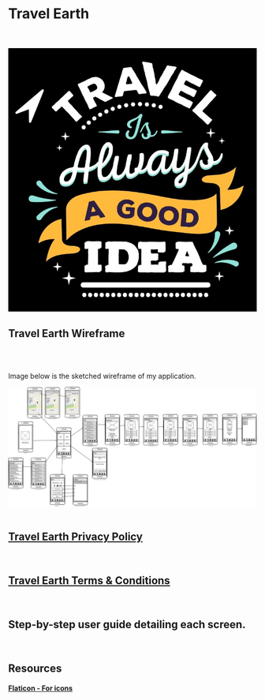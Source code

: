 <h1>Travel Earth</h1></br></br>
<img src="/images/Travel Earth.jpg" alt="Travel Earth Wireframe">
<h2>Travel Earth Wireframe</h2></br></br>
<p>Image below is the sketched wireframe of my application.</p>
<img src="/images/Travel Earth Wireframe.png" alt="Travel Earth Wireframe"></br></br>

<h2><a href="https://otago-polytechnic-bit-courses.github.io/mobile-app-dev-s1-21-project-SABISINGH/">Travel Earth Privacy Policy</a></h2></br>
<h2><a href="https://www.websitepolicies.com/policies/view/qBaLNp64">Travel Earth Terms & Conditions</a></h2></br>

<h2>Step-by-step user guide detailing each screen.</h2></br>
<p></p>

<h2>Resources</h2>
<h4><a href="https://www.flaticon.com/free-icon/travelling_1748778?term=travelling&page=2&position=47&page=2&position=47&related_id=1748778&origin=search">Flaticon - For icons</a></h4></br>
